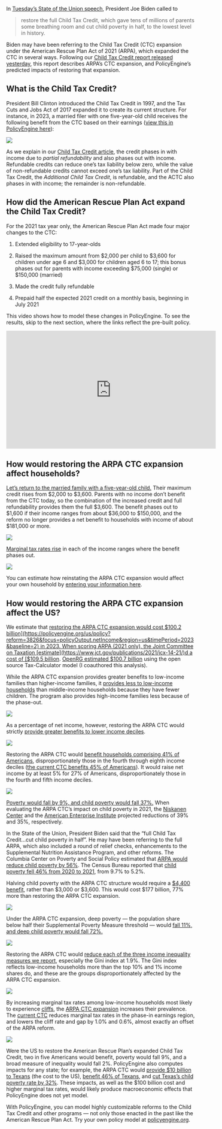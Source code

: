In [Tuesday’s State of the Union speech](https://www.whitehouse.gov/briefing-room/speeches-remarks/2023/02/07/remarks-of-president-joe-biden-state-of-the-union-address-as-prepared-for-delivery/), President Joe Biden called to

> restore the full Child Tax Credit, which gave tens of millions of parents some breathing room and cut child poverty in half, to the lowest level in history.

Biden may have been referring to the Child Tax Credit (CTC) expansion under the American Rescue Plan Act of 2021 (ARPA), which expanded the CTC in several ways. Following our [Child Tax Credit report released yesterday](https://policyengine.org/us/blog/2023-02-09-the-child-tax-credit-in-2023), this report describes ARPA’s CTC expansion, and PolicyEngine’s predicted impacts of restoring that expansion.

## What is the Child Tax Credit?

President Bill Clinton introduced the Child Tax Credit in 1997, and the Tax Cuts and Jobs Act of 2017 expanded it to create its current structure. For instance, in 2023, a married filer with one five-year-old child receives the following benefit from the CTC based on their earnings ([view this in PolicyEngine here](https://policyengine.org/us/household?focus=householdOutput.earnings&reform=2&region=us&timePeriod=2023&baseline=3318&household=2962)):

![](https://cdn-images-1.medium.com/max/2836/0*8VNzHFmDkAEmKVAp)

As we explain in our [Child Tax Credit article](https://policyengine.org/us/blog/2023-02-09-the-child-tax-credit-in-2023), the credit phases in with income due to _partial refundability_ and also phases out with income. Refundable credits can reduce one’s tax liability below zero, while the value of non-refundable credits cannot exceed one’s tax liability. Part of the Child Tax Credit, the _Additional Child Tax Credit_, is refundable, and the ACTC also phases in with income; the remainder is non-refundable.

## How did the American Rescue Plan Act expand the Child Tax Credit?

For the 2021 tax year only, the American Rescue Plan Act made four major changes to the CTC:

1. Extended eligibility to 17-year-olds

1. Raised the maximum amount from $2,000 per child to $3,600 for children under age 6 and $3,000 for children aged 6 to 17; this bonus phases out for parents with income exceeding $75,000 (single) or $150,000 (married)

1. Made the credit fully refundable

1. Prepaid half the expected 2021 credit on a monthly basis, beginning in July 2021

This video shows how to model these changes in PolicyEngine. To see the results, skip to the next section, where the links reflect the pre-built policy.

<center><iframe width="560" height="315" src="https://www.youtube.com/embed/_PcdbIIQ6AM" frameborder="0" allowfullscreen></iframe></center>

## How would restoring the ARPA CTC expansion affect households?

[Let’s return to the married family with a five-year-old child.](https://policyengine.org/us/household?focus=householdOutput.earnings&reform=3826&region=us&timePeriod=2023&baseline=2&household=3227) Their maximum credit rises from $2,000 to $3,600. Parents with no income don’t benefit from the CTC today, so the combination of the increased credit and full refundability provides them the full $3,600. The benefit phases out to $1,600 if their income ranges from about $36,000 to $150,000, and the reform no longer provides a net benefit to households with income of about $181,000 or more.

![](https://cdn-images-1.medium.com/max/2104/0*kx4Lg-oIr5BXyvTm)

[Marginal tax rates rise](https://policyengine.org/us/household?focus=householdOutput.mtr&reform=3826&region=us&timePeriod=2023&baseline=2&household=3227) in each of the income ranges where the benefit phases out.

![](https://cdn-images-1.medium.com/max/2136/0*pmjjChx83tq1Hfu0)

You can estimate how reinstating the ARPA CTC expansion would affect your own household by [entering your information here](https://policyengine.org/us/household?focus=intro&reform=3826&region=us&timePeriod=2023&baseline=2).

## How would restoring the ARPA CTC expansion affect the US?

We estimate that [restoring the ARPA CTC expansion would cost $100.2 billion](https://policyengine.org/us/policy?reform=3826&focus=policyOutput.netIncome&region=us&timePeriod=2023&baseline=2) in 2023. When scoring ARPA (2021 only), the Joint Committee on Taxation [estimate](https://www.jct.gov/publications/2021/jcx-14-21/)d a cost of [$109.5 billion](https://www.jct.gov/publications/2021/jcx-14-21/). [OpenRG estimated $100.7 billion](https://www.openrg.com/reports/QN_ARPA_Distribution.pdf) using the open source Tax-Calculator model (I coauthored this analysis).

While the ARPA CTC expansion provides greater benefits to low-income families than higher-income families, it [provides less to low-income households](https://policyengine.org/us/policy?focus=policyOutput.decileAverageImpact&reform=3826&region=us&timePeriod=2023&baseline=2) than middle-income households because they have fewer children. The program also provides high-income families less because of the phase-out.

![](https://cdn-images-1.medium.com/max/2664/0*qAUaf1GWBDmMtf1L)

As a percentage of net income, however, restoring the ARPA CTC would strictly [provide greater benefits to lower income deciles](https://policyengine.org/us/policy?focus=policyOutput.decileRelativeImpact&reform=3826&region=us&timePeriod=2023&baseline=2).

![](https://cdn-images-1.medium.com/max/2764/0*YCCpCYPTm7MQoMW6)

Restoring the ARPA CTC would [benefit households comprising 41% of Americans](https://policyengine.org/us/policy?focus=policyOutput.intraDecileImpact&reform=3826&region=us&timePeriod=2023&baseline=2), disproportionately those in the fourth through eighth income deciles ([the current CTC benefits 45% of Americans](https://policyengine.org/us/blog/2023-02-09-the-child-tax-credit-in-2023)). It would raise net income by at least 5% for 27% of Americans, disproportionately those in the fourth and fifth income deciles.

![](https://cdn-images-1.medium.com/max/2696/0*Mmbr7KNvXN9YLM79)

[Poverty would fall by 9%, and child poverty would fall 37%.](https://policyengine.org/us/policy?focus=policyOutput.povertyImpact&reform=3826&region=us&timePeriod=2023&baseline=2) When evaluating the ARPA CTC’s impact on child poverty in 2021, the [Niskanen Center](https://www.niskanencenter.org/wp-content/uploads/2021/02/Analysis-of-the-Romney-Child-Allowance_final.pdf) and the [American Enterprise Institute](https://www.aei.org/wp-content/uploads/2021/02/The-Tax-Benefits-of-Parenthood.pdf#page=22) projected reductions of 39% and 35%, respectively.

In the State of the Union, President Biden said that the “full Child Tax Credit…cut child poverty in half”. He may have been referring to the full ARPA, which also included a round of relief checks, enhancements to the Supplemental Nutrition Assistance Program, and other reforms. The Columbia Center on Poverty and Social Policy estimated that [ARPA would reduce child poverty by 56%](https://static1.squarespace.com/static/610831a16c95260dbd68934a/t/6113eddb3cde100cb68904ee/1628696027691/Poverty-Reduction-Analysis-American-Rescue-Plan-CPSP-2021.pdf). The Census Bureau reported that [child poverty fell 46% from 2020 to 2021](https://www.census.gov/content/dam/Census/library/publications/2022/demo/p60-277.pdf#page=16), from 9.7% to 5.2%.

Halving child poverty with the ARPA CTC structure would require a [$4,400 benefit](https://policyengine.org/us/policy?focus=policyOutput.povertyImpact&reform=3840&region=us&timePeriod=2023&baseline=2&household=2265), rather than $3,000 or $3,600. This would cost $177 billion, 77% more than restoring the ARPA CTC expansion.

![](https://cdn-images-1.medium.com/max/2768/0*1RnxfjLeF3NsHxT2)

Under the ARPA CTC expansion, deep poverty — the population share below half their Supplemental Poverty Measure threshold — would [fall 11%, and deep child poverty would fall 72%.](https://policyengine.org/us/policy?focus=policyOutput.deepPovertyImpact&reform=3826&region=us&timePeriod=2023&baseline=2)

![](https://cdn-images-1.medium.com/max/2736/0*By0I0_qhekKlxkIv)

Restoring the ARPA CTC would [reduce each of the three income inequality measures we report](https://policyengine.org/us/policy?focus=policyOutput.inequalityImpact&reform=3826&region=us&timePeriod=2023&baseline=2), especially the Gini index at 1.9%. The Gini index reflects low-income households more than the top 10% and 1% income shares do, and these are the groups disproportionately affected by the ARPA CTC expansion.

![](https://cdn-images-1.medium.com/max/2716/0*Lvup1GU6M0wxFGzN)

By increasing marginal tax rates among low-income households most likely to experience [cliffs](https://policyengine.org/us/blog/2023-02-02-how-would-reforms-affect-cliffs), the [ARPA CTC expansion](https://policyengine.org/us/policy?focus=policyOutput.cliffImpact&reform=3826&region=us&timePeriod=2023&baseline=2) increases their prevalence. The [current CTC](https://policyengine.org/us/blog/2023-02-09-the-child-tax-credit-in-2023) reduces marginal tax rates in the phase-in earnings region, and lowers the cliff rate and gap by 1.0% and 0.6%, almost exactly an offset of the ARPA reform.

![](https://cdn-images-1.medium.com/max/2284/0*o6ZxOJ5izxBcLASn)

Were the US to restore the American Rescue Plan’s expanded Child Tax Credit, two in five Americans would benefit, poverty would fall 9%, and a broad measure of inequality would fall 2%. PolicyEngine also computes impacts for any state; for example, the ARPA CTC would [provide $10 billion to Texans](https://policyengine.org/us/policy?reform=3826&focus=policyOutput.netIncome&region=tx&timePeriod=2023&baseline=2) (the cost to the US), [benefit 46% of Texans](https://policyengine.org/us/policy?reform=3826&focus=policyOutput.intraDecileImpact&region=tx&timePeriod=2023&baseline=2), and [cut Texas’s child poverty rate by 32%](https://policyengine.org/us/policy?reform=3826&focus=policyOutput.povertyImpact&region=tx&timePeriod=2023&baseline=2). These impacts, as well as the $100 billion cost and higher marginal tax rates, would likely produce macroeconomic effects that PolicyEngine does not yet model.

With PolicyEngine, you can model highly customizable reforms to the Child Tax Credit and other programs — not only those enacted in the past like the American Rescue Plan Act. Try your own policy model at [policyengine.org](http://policyengine.org).
